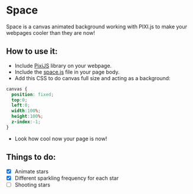# Space
Space is a canvas animated background working with PIXI.js to make your webpages cooler than they are now!

## How to use it:

- Include [PixiJS](http://www.pixijs.com/) library on your webpage.
- Include the [space.js](https://github.com/Reynau/space/blob/master/space.js) file in your page body.
- Add this CSS to do canvas full size and acting as a background:
```css
canvas {
  position: fixed;
  top:0;
  left:0;
  width:100%;
  height:100%;
  z-index:-1;
}
```
- Look how cool now your page is now!

## Things to do:
- [x] Animate stars
- [x] Different sparkling frequency for each star
- [ ] Shooting stars
